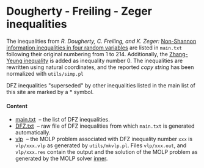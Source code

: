 Dougherty - Freiling - Zeger inequalities
=================

The inequalities from *R. Dougherty, C. 
Freiling, and K.  Zeger:* [Non-Shannon information inequalities in four
random variables](http://arxiv.org/pdf/1104.3602v1) are
listed in `main.txt` following their original numbering from 1 to 214. 
Additionally, the [Zhang-Yeung
inequality](http://www.cs.cornell.edu/courses/cs783/2007fa/papers/ZYnonShannon.pdf)
is added as inequality number 0. The inequalities are rewritten using natural
coordinates, and the reported *copy string* has been normalized with `utils/simp.pl`

DFZ inequalities "superseded" by other inequalities listed in the main
list of this site are marked by a * symbol.

#### Content

* [main.txt](main.txt) &nbsp;&ndash;  the list of DFZ inequalities.
* [DFZ.txt](DFZ.txt) &nbsp;&ndash;  raw file of DFZ inequalities from which `main.txt` is generated automatically.
* [vlp](vlp) &nbsp;&ndash; the MOLP problem associated with DFZ inequality number `xxx` is `vlp/xxx.vlp` as generated by `utils/mkvlp.pl`. Files `vlp/xxx.out`, and `vlp/xxx.res` contain the output and the solution of the MOLP problem as generated by the MOLP solver [inner](https://github.com/lcsirmaz/inner).


